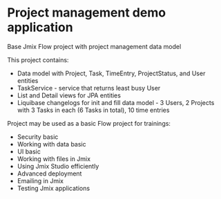 # Project management demo application
Base Jmix Flow project with project management data model

This project contains:
- Data model with Project, Task, TimeEntry, ProjectStatus, and User entities
- TaskService - service that returns least busy User
- List and Detail views for JPA entities
- Liquibase changelogs for init and fill data model - 3 Users, 2 Projects with 3 Tasks in each (6 Tasks in total), 10 time entries

Project may be used as a basic Flow project for trainings:

* Security basic
* Working with data basic
* UI basic
* Working with files in Jmix
* Using Jmix Studio efficiently
* Advanced deployment
* Emailing in Jmix
* Testing Jmix applications

